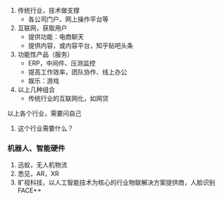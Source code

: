1. 传统行业，技术做支撑
    - 各公司门户、网上操作平台等
2. 互联网，获取用户
    - 提供功能：电商聊天
    - 提供内容，或内容平台，知乎贴吧头条
3. 功能性产品（服务）
    - ERP，中间件、压测监控
    - 提高工作效率，团队协作、线上办公
    - 娱乐：游戏
4. 以上几种组合
    - 传统行业的互联网化，如网贷

以上各个行业，需要问自己
1. 这个行业需要什么？

### 机器人、智能硬件
1. 迅蚁，无人机物流
2. 悉见，AR，XR
3. 旷视科技，以人工智能技术为核心的行业物联解决方案提供商，人脸识别FACE++
